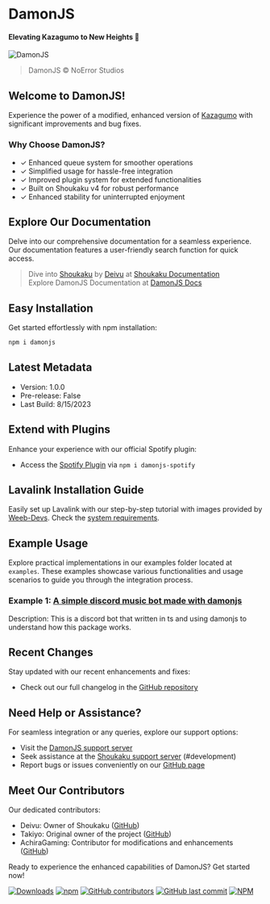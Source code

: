 # DamonJS
#### Elevating Kazagumo to New Heights 🚀

![DamonJS](https://gcdnb.pbrd.co/images/0HWqipcj64ef.jpg?o=1)
> DamonJS © NoError Studios

## Welcome to DamonJS!
Experience the power of a modified, enhanced version of [Kazagumo](https://github.com/Takiyo0/Kazagumo) with significant improvements and bug fixes.

### Why Choose DamonJS?
- ✓ Enhanced queue system for smoother operations
- ✓ Simplified usage for hassle-free integration
- ✓ Improved plugin system for extended functionalities
- ✓ Built on Shoukaku v4 for robust performance
- ✓ Enhanced stability for uninterrupted enjoyment

## Explore Our Documentation
Delve into our comprehensive documentation for a seamless experience. Our documentation features a user-friendly search function for quick access.
> Dive into [Shoukaku](https://github.com/Deivu/Shoukaku) by [Deivu](https://github.com/Deivu) at [Shoukaku Documentation](https://deivu.github.io/Shoukaku)  
> Explore DamonJS Documentation at [DamonJS Docs](https://achiragaming.github.io/damonjs/)

## Easy Installation
Get started effortlessly with npm installation:
```bash
npm i damonjs
```

## Latest Metadata
- Version: 1.0.0
- Pre-release: False  
- Last Build: 8/15/2023 

## Extend with Plugins
Enhance your experience with our official Spotify plugin:
- Access the [Spotify Plugin](https://npmjs.com/package/damonjs-spotify) via `npm i damonjs-spotify`

## Lavalink Installation Guide
Easily set up Lavalink with our step-by-step tutorial with images provided by [Weeb-Devs](https://github.com/Weeb-Devs/Laffey/blob/main/readme/LAVALINK_INSTALLATION.md). Check the [system requirements](https://github.com/freyacodes/Lavalink#requirements).

## Example Usage
Explore practical implementations in our examples folder located at `examples`. These examples showcase various functionalities and usage scenarios to guide you through the integration process.

### Example 1: [A simple discord music bot made with damonjs](examples/bot.ts)
Description: This is a discord bot that written in ts and using damonjs to understand how this package works.

## Recent Changes
Stay updated with our recent enhancements and fixes:
- Check out our full changelog in the [GitHub repository](https://github.com/achiragaming/damonjs/releases)

## Need Help or Assistance?
For seamless integration or any queries, explore our support options:
- Visit the [DamonJS support server](https://discord.gg/noerror)
- Seek assistance at the [Shoukaku support server](https://discord.gg/FVqbtGu) (#development)
- Report bugs or issues conveniently on our [GitHub page](https://github.com/achiragaming/damonjs/issues/new/choose)

## Meet Our Contributors
Our dedicated contributors:
- Deivu: Owner of Shoukaku ([GitHub](https://github.com/Deivu))
- Takiyo: Original owner of the project ([GitHub](https://github.com/Takiyo0))
- AchiraGaming: Contributor for modifications and enhancements ([GitHub](https://github.com/achiragaming))

Ready to experience the enhanced capabilities of DamonJS? Get started now!

[![Downloads](https://img.shields.io/npm/dm/damonjs)](https://www.npmjs.com/package/damonjs) [![npm](https://img.shields.io/npm/v/damonjs)](https://www.npmjs.com/package/damonjs) [![GitHub contributors](https://img.shields.io/github/contributors/NoErrorStudio/damonjs)](https://github.com/NoErrorStudio/damonjs/graphs/contributors) [![GitHub last commit](https://img.shields.io/github/last-commit/NoErrorStudio/damonjs)](https://github.com/NoErrorStudio/damonjs/commits/main) [![NPM](https://img.shields.io/npm/l/damonjs)](https://www.npmjs.com/package/damonjs)
